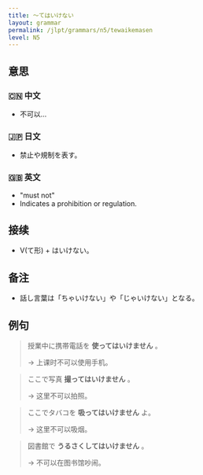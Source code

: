 ```yaml
---
title: 〜てはいけない
layout: grammar
permalink: /jlpt/grammars/n5/tewaikemasen
level: N5
---
```


## 意思

### 🇨🇳 中文

- 不可以…

### 🇯🇵 日文

- 禁止や規制を表す。

### 🇬🇧 英文

- "must not"
- Indicates a prohibition or regulation.

## 接续

- V(て形) + はいけない。

## 备注

- 話し言葉は「ちゃいけない」や「じゃいけない」となる。

## 例句

> 授業中に携帯電話を **使ってはいけません** 。
>
> → 上课时不可以使用手机。

> ここで写真 **撮ってはいけません** 。
>
> → 这里不可以拍照。

> ここでタバコを **吸ってはいけません** よ。
>
> → 这里不可以吸烟。

> 図書館で **うるさくしてはいけません** 。
>
> → 不可以在图书馆吵闹。

